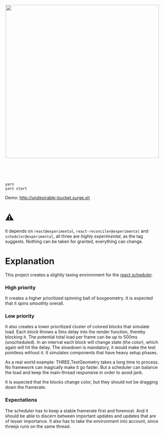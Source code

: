 <p align="center">
  <img width="500" src="https://i.imgur.com/FwFaeRp.png" />
</p>
<br />
<br />
<br />

    yarn
    yarn start
    
Demo: http://undesirable-bucket.surge.sh

# ⚠️

It depends on `react@experimental`, `react-reconciler@experimental` and `scheduler@experimental`, all three are *highly experimental*, as the tag suggests. Nothing can be taken for granted, everything can change.

# Explanation

This project creates a slightly taxing environment for the [react scheduler](https://www.youtube.com/watch?v=nLF0n9SACd4).

### High priority

It creates a higher prioritized spinning ball of boxgeometry. It is expected that it spins smoothly overall.

### Low priority

It also creates a lower prioritized cluster of colored blocks that simulate load. Each block throws a 5ms delay into the render function, thereby blocking it. The potential total load per frame can be up to 500ms (unscheduled). In an interval each block will change state (the color), which again will hit the delay. The slowdown is mandatory, it would make the test pointless without it. It simulates components that have heavy setup phases. 

As a real world example: THREE.TextGeometry takes a long time to process. No framework can magically make it go faster. But a scheduler can balance the load and keep the main-thread responsive in order to avoid jank.

It is expected that the blocks change color, but they should not be dragging down the framerate.

### Expectations

The scheduler has to keep a stable framerate first and foremost. And it should be able to discern between important updates and updates that are of lesser importance. It also has to take the environment into account, since threejs runs on the same thread.
